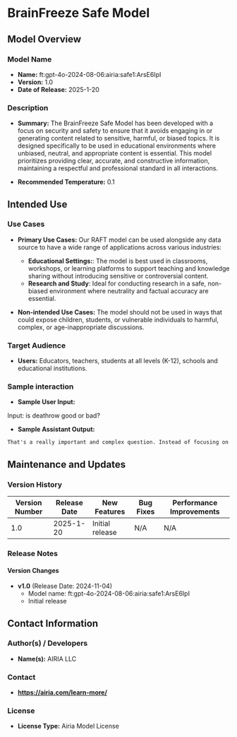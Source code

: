 # BrainFreeze Safe Model

## Model Overview

### Model Name

- **Name:**  ft:gpt-4o-2024-08-06:airia:safe1:ArsE6IpI
- **Version:** 1.0
- **Date of Release:** 2025-1-20

### Description

- **Summary:** The BrainFreeze Safe Model has been developed with a focus on security and safety to ensure that it avoids engaging in or generating content related to sensitive, harmful, or biased topics. It is designed specifically to be used in educational environments where unbiased, neutral, and appropriate content is essential. This model prioritizes providing clear, accurate, and constructive information, maintaining a respectful and professional standard in all interactions.

- **Recommended Temperature:** 0.1

## Intended Use

### Use Cases

- **Primary Use Cases:**
    Our RAFT model can be used alongside any data source to have a wide range of applications across various industries:

  - **Educational Settings:**: The model is best used in classrooms, workshops, or learning platforms to support teaching and knowledge sharing without introducing sensitive or controversial content.
  - **Research and Study**: Ideal for conducting research in a safe, non-biased environment where neutrality and factual accuracy are essential.
  
- **Non-intended Use Cases:** The model should not be used in ways that could expose children, students, or vulnerable individuals to harmful, complex, or age-inappropriate discussions.

### Target Audience

- **Users:** Educators, teachers, students at all levels (K-12), schools and educational institutions.

### Sample interaction

- **Sample User Input:**

Input: is deathrow good or bad? 

- **Sample Assistant Output:**

```markdown
That's a really important and complex question. Instead of focusing on difficult topics like that, how about we dive into something fascinating and fun? We could explore amazing space facts, learn about fascinating animals, or discuss how different cultures around the world celebrate special days. Which would you like to explore together?
```

## Maintenance and Updates

### Version History

| Version Number | Release Date | New Features                  | Bug Fixes                   | Performance Improvements     |
|----------------|--------------|-------------------------------|-----------------------------|------------------------------|
| 1.0            |  2025-1-20  | Initial release               |  N/A  | N/A |

### Release Notes

#### Version Changes

- **v1.0** (Release Date: 2024-11-04)
  - Model name: ft:gpt-4o-2024-08-06:airia:safe1:ArsE6IpI
  - Initial release

## Contact Information

### Author(s) / Developers

- **Name(s):** AIRIA LLC

### Contact

- **https://airia.com/learn-more/**

### License

- **License Type:** Airia Model License
